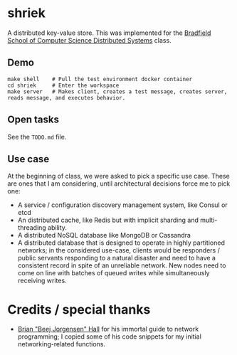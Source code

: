 # shriek
A distributed key-value store. This was implemented for the [Bradfield School of Computer Science Distributed Systems](https://bradfieldcs.com/courses/distributed-systems/) class.

## Demo
```
make shell    # Pull the test environment docker container
cd shriek     # Enter the workspace
make server   # Makes client, creates a test message, creates server, reads message, and executes behavior.
```

## Open tasks
See the `TODO.md` file.

## Use case
At the beginning of class, we were asked to pick a specific use case. These
are ones that I am considering, until architectural decisions force me to pick one:
- A service / configuration discovery management system, like Consul or etcd
- An distributed cache, like Redis but with implicit sharding and multi-threading ability.
- A distributed NoSQL database like MongoDB or Cassandra
- A distributed database that is designed to operate in highly partitioned networks; in the
considered use-case, clients would be responders / public servants responding to a natural
disaster and need to have a consistent record in spite of an unreliable network. New nodes
need to come on line with batches of queued writes while simultaneously receiving writes.


# Credits / special thanks
- [Brian "Beej Jorgensen" Hall](https://beej.us/guide/bgnet/html/multi/index.html) for his immortal guide to
network programming; I copied some of his code snippets for my initial
networking-related functions.
